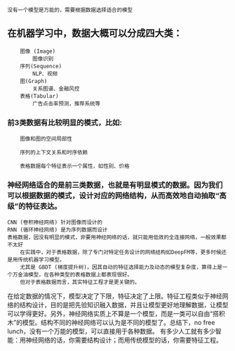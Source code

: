 

    没有一个模型是万能的，需要根据数据选择适合的模型

## 在机器学习中，数据大概可以分成四大类：

        图像 (Image)
            图像识别
        序列(Sequence)
            NLP、视频
        图(Graph) 
            关系图谱、金融风控
        表格(Tabular) 
            广告点击率预测，推荐系统等

### 前3类数据有比较明显的模式，比如:

        图像和图的空间局部性

        序列的上下文关系和时序依赖
            
        表格数据每个特征表示一个属性，如性别、价格
            

### 神经网络适合的是前三类数据，也就是有明显模式的数据。因为我们可以根据数据的模式，设计对应的网络结构，从而高效地自动抽取“高级”的特征表达。

    CNN (卷积神经网络) 针对图像而设计的
    RNN (循环神经网络) 是为序列数据而设计
    表格数据，因没有明显的模式，非要用神经网络的话，就只能用低效的全连接网络，一般效果都不太好
        在实践中，对于表格数据，除了专门对特定任务设计的网络结构如DeepFM等，更多时候还是用传统机器学习模型。
        尤其是 GBDT (梯度提升树)，因其自动的特征选择能力及动态的模型复杂度，算得上是一个万金油模型，在各种类型的表格数据上都表现很好。
        但对于表格数据而言，其实特征工程才是更关键的。
        
在给定数据的情况下，模型决定了下限，特征决定了上限。特征工程类似于神经网络的结构设计，目的是把先验知识融入数据，并且让模型更好地理解数据，让模型可以学得更好。另外，神经网络实质上不算是一个模型，而是一类可以自由“搭积木”的模型。结构不同的神经网络可以认为是不同的模型了。总结下，no free lunch，没有一个万能的模型，可以直接用于各种数据。
有多少人工就有多少智能：用神经网络的话，你需要结构设计；而用传统模型的话，你需要特征工程。